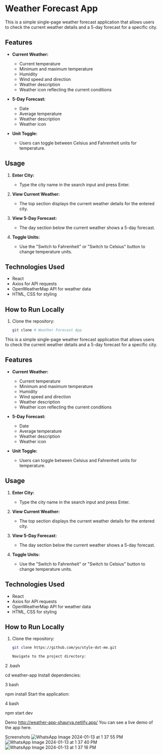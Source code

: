 # Weather Forecast App

This is a simple single-page weather forecast application that allows users to check the current weather details and a 5-day forecast for a specific city.

## Features

- **Current Weather:**
  - Current temperature
  - Minimum and maximum temperature
  - Humidity
  - Wind speed and direction
  - Weather description
  - Weather icon reflecting the current conditions

- **5-Day Forecast:**
  - Date
  - Average temperature
  - Weather description
  - Weather icon

- **Unit Toggle:**
  - Users can toggle between Celsius and Fahrenheit units for temperature.

## Usage

1. **Enter City:**
   - Type the city name in the search input and press Enter.

2. **View Current Weather:**
   - The top section displays the current weather details for the entered city.

3. **View 5-Day Forecast:**
   - The day section below the current weather shows a 5-day forecast.

4. **Toggle Units:**
   - Use the "Switch to Fahrenheit" or "Switch to Celsius" button to change temperature units.

## Technologies Used

- React
- Axios for API requests
- OpenWeatherMap API for weather data
- HTML, CSS for styling

## How to Run Locally

1. Clone the repository:

   ```bash
   git clone # Weather Forecast App

This is a simple single-page weather forecast application that allows users to check the current weather details and a 5-day forecast for a specific city.

## Features

- **Current Weather:**
  - Current temperature
  - Minimum and maximum temperature
  - Humidity
  - Wind speed and direction
  - Weather description
  - Weather icon reflecting the current conditions

- **5-Day Forecast:**
  - Date
  - Average temperature
  - Weather description
  - Weather icon

- **Unit Toggle:**
  - Users can toggle between Celsius and Fahrenheit units for temperature.

## Usage

1. **Enter City:**
   - Type the city name in the search input and press Enter.

2. **View Current Weather:**
   - The top section displays the current weather details for the entered city.

3. **View 5-Day Forecast:**
   - The day section below the current weather shows a 5-day forecast.

4. **Toggle Units:**
   - Use the "Switch to Fahrenheit" or "Switch to Celsius" button to change temperature units.

## Technologies Used

- React
- Axios for API requests
- OpenWeatherMap API for weather data
- HTML, CSS for styling

## How to Run Locally

1. Clone the repository:

   ```bash
   git clone https://github.com/yo/style-dot-me.git

   Navigate to the project directory:

2 .bash

cd weather-app
Install dependencies:

3 bash

npm install
Start the application:

4 bash

npm start dev

Demo
http://weather-app-shaurya.netlify.app/
You can see a live demo of the app here.

Screenshots
![WhatsApp Image 2024-01-13 at 1 37 55 PM](https://github.com/shauryadhaka0027/useEffect/assets/138813918/fc40877c-a6be-4162-a21f-25eec36267a9)
![WhatsApp Image 2024-01-13 at 1 37 40 PM](https://github.com/shauryadhaka0027/useEffect/assets/138813918/ca31c623-4cd4-48b6-9db9-15af3fcd62f6)
![WhatsApp Image 2024-01-13 at 1 37 16 PM](https://github.com/shauryadhaka0027/useEffect/assets/138813918/b42e856a-e8b7-4c77-8cb3-16a3c79bf309)
